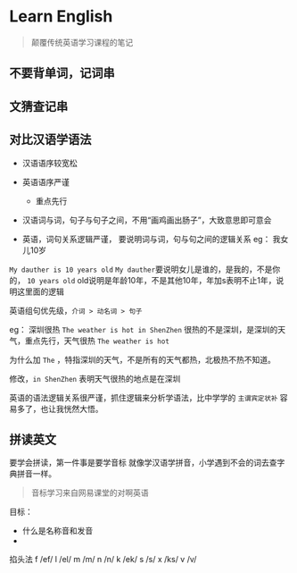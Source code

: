 # Learn English

> 颠覆传统英语学习课程的笔记

## 不要背单词，记词串

## 文猜查记串

## 对比汉语学语法

- 汉语语序较宽松
- 英语语序严谨
  - 重点先行

- 汉语词与词，句子与句子之间，不用“画鸡画出肠子”，大致意思即可意会
- 英语，词句关系逻辑严谨， 要说明词与词，句与句之间的逻辑关系
eg：
 我女儿10岁

 `My dauther is 10 years old`
 `My dauther`要说明女儿是谁的，是我的，不是你的，
 `10 years old` old说明是年龄10年，不是其他10年，年加s表明不止1年，说明这里面的逻辑


英语组句优先级，`介词 > 动名词 > 句子`

eg：
深圳很热
`The weather is hot in ShenZhen`
很热的不是深圳，是深圳的天气，重点先行，天气很热 `The weather is hot`

为什么加 `The` ，特指深圳的天气，不是所有的天气都热，北极热不热不知道。

修改，`in ShenZhen` 表明天气很热的地点是在深圳

英语的语法逻辑关系很严谨，抓住逻辑来分析学语法，比中学学的 `主谓宾定状补` 容易多了，也让我恍然大悟。

## 拼读英文

要学会拼读，第一件事是要学音标
就像学汉语学拼音，小学遇到不会的词去查字典拼音一样。

> 音标学习来自网易课堂的对啊英语

目标：
- 什么是名称音和发音
-

掐头法
f /ef/
l /el/
m /m/
n /n/
k /ek/
s /s/
x /ks/
v /v/
